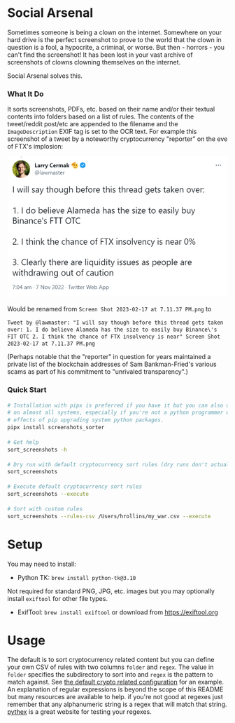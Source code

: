 # Social Arsenal
Sometimes someone is being a clown on the internet. Somewhere on your hard drive is the perfect screenshot to prove to the world that the clown in question is a fool, a hypocrite, a criminal, or worse. But then - horrors - you can't find the screenshot! It has been lost in your vast archive of screenshots of clowns clowning themselves on the internet.

Social Arsenal solves this.

### What It Do

It sorts screenshots, PDFs, etc. based on their name and/or their textual contents into folders based on a list of rules. The contents of the tweet/reddit post/etc are appended to the filename and the `ImageDescription` EXIF tag is set to the OCR text. For example this screenshot of a tweet by a noteworthy cryptocurrency "reporter" on the eve of FTX's implosion:

![](doc/larry_cermak_on_alameda_and_ftx.png)

Would be renamed from `Screen Shot 2023-02-17 at 7.11.37 PM.png` to

```
Tweet by @lawmaster: "I will say though before this thread gets taken over: 1. I do believe Alameda has the size to easily buy Binance\'s FIT OTC 2. I think the chance of FTX insolvency is near" Screen Shot 2023-02-17 at 7.11.37 PM.png
```

(Perhaps notable that the "reporter" in question for years maintained a private list of the blockchain addresses of Sam Bankman-Fried's various scams as part of his commitment to "unrivaled transparency".)

### Quick Start
```sh
# Installation with pipx is preferred if you have it but you can also use pip which comes standard
# on almost all systems, especially if you're not a python programmer who is concerned about side
# effects of pip upgrading system python packages.
pipx install screenshots_sorter

# Get help
sort_screenshots -h

# Dry run with default cryptocurrency sort rules (dry runs don't actually move anything, they just show you what)
sort_screenshots

# Execute default cryptocurrency sort rules
sort_screenshots --execute

# Sort with custom rules
sort_screenshots --rules-csv /Users/hrollins/my_war.csv --execute
```

# Setup
You may need to install:
* Python TK: `brew install python-tk@3.10`

Not required for standard PNG, JPG, etc. images but you may optionally install `exiftool` for other file types.
* ExifTool: `brew install exiftool` or download from https://exiftool.org


# Usage
The default is to sort cryptocurrency related content but you can define your own CSV of rules with two columns `folder` and `regex`. The value in `folder` specifies the subdirectory to sort into and `regex` is the pattern to match against. See [the default crypto related configuration](social_arsenal/sorting_rules/crypto.csv) for an example. An explanation of regular expressions is beyond the scope of this README but many resources are available to help. if you're not good at regexes just remember that any alphanumeric string is a regex that will match that string. [pythex](http://pythex.org/) is a great website for testing your regexes.

